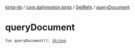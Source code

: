[kinta-lib](../../index.md) / [com.dailymotion.kinta](../index.md) / [GetRefs](index.md) / [queryDocument](./query-document.md)

# queryDocument

`fun queryDocument(): `[`String`](https://kotlinlang.org/api/latest/jvm/stdlib/kotlin/-string/index.html)